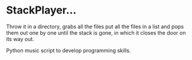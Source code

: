 # StackPlayer...
Throw it in a directory, grabs all the files put all the files in a list and pops them out one by one until the stack is gone, in which it closes the door on its way out.

Python music script to develop programming skills.
